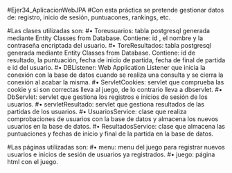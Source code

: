#Ejer34_AplicacionWebJPA
#Con esta práctica se pretende gestionar datos de: registro, inicio de sesión, puntuacones, rankings, etc.

#Las clases utilizadas son:
#•	Toreusuarios: tabla postgresql generada mediante Entity Classes from Database. Contiene: id , el nombre  y la contraseña encriptada  del usuario.
#•	ToreResultados: tabla postgresql generada mediante Entity Classes from Database. Contiene: id de resultado, la puntuación, fecha de inicio de partida, fecha de final de partida e id del usuario.
#•	DBListener: Web Application Listener que inicia la conexión con la base de datos cuando se realiza una consulta y se cierra la conexión al acabar la misma.
#•	ServletCookies: servlet que comprueba las cookie y si son correctas lleva al juego, de lo contrario lleva a dbservlet.
#•	DbServlet: servlet que gestiona los registros e inicios de sesión de los usuarios.
#•	servletResultado: servlet que gestiona  resultados de las partidas  de los usuarios.
#•	UsuariosService: clase que realiza comprobaciones de usuarios con la base de datos y almacena los nuevos usuarios en la base de datos.
#•	ResultadosService: clase que almacena las puntuaciones y fechas de inicio y final de la partida en la base de datos.

#Las páginas utilizadas son:
#•	menu: menu del juego para registrar nuevos usuarios e inicios de sesión de usuarios ya registrados.
#•	juego: página html con el juego.

